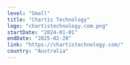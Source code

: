 ```yaml
---
level: "Small"
title: "Chartis Technology"
logo: "chartistechnology.com.png"
startDate: "2024-01-01"
endDate: "2025-02-28"
link: "https://chartistechnology.com/"
country: "Australia"
---
```

